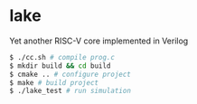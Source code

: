 # lake
Yet another RISC-V core implemented in Verilog

```sh
$ ./cc.sh # compile prog.c
$ mkdir build && cd build
$ cmake .. # configure project
$ make # build project
$ ./lake_test # run simulation
```
